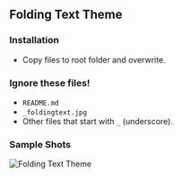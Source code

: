 ## Folding Text Theme

### Installation

- Copy files to root folder and overwrite.  

### Ignore these files!

- `README.md`
- `_foldingtext.jpg`
- Other files that start with `_` (underscore).

### Sample Shots

![Folding Text Theme](https://github.com/dataduke/jekyll-wikibox/raw/master/_themes/foldingtext/_foldingtext.jpg)